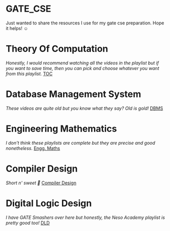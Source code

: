 # GATE_CSE
Just wanted to share the resources I use for my gate cse preparation. Hope it helps! ☺️


# Theory Of Computation
<i>Honestly, I would recommend watching all the videos in the playlist but if you want to save time, then you can pick and choose whatever you want from this playlist.</i>
<a href="https://youtube.com/playlist?list=PLbMVogVj5nJSd25WnSU144ZyGmsqjuKr3&si=TeGiZC-mMTeo_Rvo">TOC</a>

# Database Management System
<i>These videos are quite old but you know what they say? Old is gold!</i>
<a href="https://youtube.com/playlist?list=PLyvBGMFYV3auVdxQ1-88ivNFpmUEy-U3M&si=g_6yuHsuL0XylDwz">DBMS</a>

# Engineering Mathematics
<i>I don't think these playlists are complete but they are precise and good nonetheless.</i>
<a href="https://youtube.com/playlist?list=PLbFukSc6jDrS_mwWkB6YmfW4fc3Pwt8zt&si=Z0oRADrU4e69ph0K">Engg. Maths</a>

# Compiler Design 
<i>Short n' sweet 🤭</i>
<a href="https://youtube.com/playlist?list=PLxCzCOWd7aiEKtKSIHYusizkESC42diyc&si=QKFljuLPocIyvwM5"> Compiler Design</a>

# Digital Logic Design
<i>I have GATE Smashers over here but honestly, the Neso Academy playlist is pretty good too!</i>
<a href="https://youtube.com/playlist?list=PLxCzCOWd7aiGmXg4NoX6R31AsC5LeCPHe&si=qySK56baBJAWgaKf">DLD</a>
